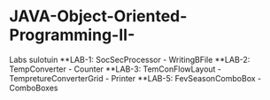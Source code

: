 # JAVA-Object-Oriented-Programming-II-
Labs sulotuin 
**LAB-1: SocSecProcessor  -  WritingBFile
**LAB-2: TempConverter  -   Counter
**LAB-3: TemConFlowLayout   -   TempretureConverterGrid   -   Printer
**LAB-5: FevSeasonComboBox   -    ComboBoxes
